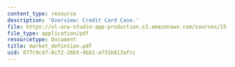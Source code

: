 ```yaml
---
content_type: resource
description: 'Overview: Credit Card Case.'
file: https://ol-ocw-studio-app-production.s3.amazonaws.com/courses/15-010-economic-analysis-for-business-decisions-fall-2004/077c9cd78cf226b54bb1a731b813afcc_market_defintion.pdf
file_type: application/pdf
resourcetype: Document
title: market_defintion.pdf
uid: 077c9cd7-8cf2-26b5-4bb1-a731b813afcc
---
```

